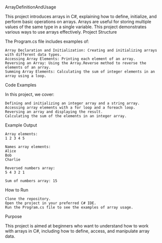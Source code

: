 ArrayDefinitionAndUsage

This project introduces arrays in C#, explaining how to define, initialize, and perform basic operations on arrays. Arrays are useful for storing multiple values of the same type in a single variable. This project demonstrates various ways to use arrays effectively.
Project Structure

The Program.cs file includes examples of:

    Array Declaration and Initialization: Creating and initializing arrays with different data types.
    Accessing Array Elements: Printing each element of an array.
    Reversing an Array: Using the Array.Reverse method to reverse the elements of an array.
    Summing Array Elements: Calculating the sum of integer elements in an array using a loop.

Code Examples

In this project, we cover:

    Defining and initializing an integer array and a string array.
    Accessing array elements with a for loop and a foreach loop.
    Reversing an array and displaying the result.
    Calculating the sum of the elements in an integer array.

Example Output

    Array elements:
    1 2 3 4 5

    Names array elements:
    Alice
    Bob
    Charlie

    Reversed numbers array:
    5 4 3 2 1

    Sum of numbers array: 15

How to Run

    Clone the repository.
    Open the project in your preferred C# IDE.
    Run the Program.cs file to see the examples of array usage.

Purpose

This project is aimed at beginners who want to understand how to work with arrays in C#, including how to define, access, and manipulate array data.
